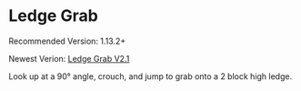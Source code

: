 # Ledge Grab
Recommended Version: 1.13.2+

Newest Verion: [Ledge Grab V2.1](https://github.com/WaifuBeforeLaifu/Datapacks/raw/master/Ledge%20Grab/Ledge%20Grab%20v2.1.zip)

Look up at a 90° angle, crouch, and jump to grab onto a 2 block high ledge.
